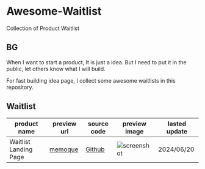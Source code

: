 # Awesome-Waitlist

Collection of Product Waitlist

## BG

When I want to start a product, It is just a idea. But I need to put it in the public, let others know what I will build.

For fast building idea page, I collect some awesome waitlists in this repository.

## Waitlist

| product name          | preview url                                          | source code                                              | preview image                                                                                     | lasted update |
| --------------------- | ---------------------------------------------------- | -------------------------------------------------------- | ------------------------------------------------------------------------------------------------- | ------------- |
| Waitlist Landing Page | [memoque](https://waitlist-landing-page.vercel.app/) | [Github](https://github.com/berat/waitlist-landing-page) | ![screenshot](https://github.com/berat/waitlist-landing-page/blob/master/screenshot.jpg?raw=true) | 2024/06/20    |
